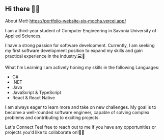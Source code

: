 ## Hi there 👋🏼

About Me🤓
https://portfolio-website-six-mocha.vercel.app/

I am a third-year student of Computer Engineering in Savonia University of Applied Sciences.

I have a strong passion for software development. Currently, I am seeking my first software development position to expand my skills and gain practical experience in the industry.💻💼

What I'm Learning
I am actively honing my skills in the following Languages:

- C#
- .NET
- Java
- JavaScript & TypeScript
- React & React Native

I am always eager to learn more and take on new challenges. My goal is to become a well-rounded software engineer, capable of solving complex problems and contributing to exciting projects.

Let's Connect
Feel free to reach out to me if you have any opportunities or projects you'd like to collaborate on!💪🏼
